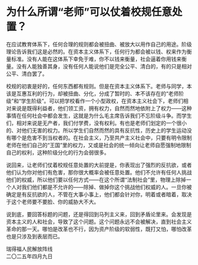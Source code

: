 # 为什么所谓“老师”可以仗着校规任意处置？

在应试教育体系下，任何合理的规则都会被扭曲、被放大以用作自己的用途。阶级理论告诉我们这是必然的。在资本主义体系下，任何行为都会被以钱、权来作为衡量标准。没有人能在这体系下幸免于难，你不以钱来衡量，社会逼着你用钱来衡量。没有人能独善其身，没有任何人能说他们是完全公平、清白的，有的只是相对公平、清白罢了。

校规的初衷是好的，任何东西都有规则。但是在资本主义体系下。老师与同学，本该是互惠互利的行为，却被扭曲、分化，分成了暂时的、本不该存在的“老师阶级”和“学生阶级”。可以把学校看作一个小型政权，在资本主义社会下，老师们相对来说是既得利益者，他们领工资，拥有权力，自然而然地依附上了权力——这种事情在任何社会中都会发生，这就是为什么毛主席告诉我们不忘阶级斗争。而学生们，相对来说是无产者，我们付学费，没有权利。有也是老师们划定的一个很小的、对他们无害的权力。所以学生们自然而然的具有反抗性，历史上的学生运动没有哪个是危害不到当权者的。在社会主义，乃至共产主义社会中，只要有明令限制老师在他们自己的“王国”里的权力，又或是社会的统一倾向让老师自愿强制地限制自己的权利，这种阶级分化的行为会弱很多。

说回来，让老师们仗着校规任意处置的大前提是，你表现出了强烈的反抗欲，或者他们认为你对他们有危害，那你很大概率会被任意处置。他们不允许有任何人挑战他们的权威，所以他们要以任何方式——在这个所谓“法制社会”里，物理上除掉一个人对我们他们都是不允许的——除掉、做掉你这个挑战他们权威的人。一旦你被确定是有反抗欲的人，不管在大事小事上，他们都会针对你，明着或者暗着，取决于这个老师要不要脸、你的威胁大不大。

说到底，要回答标题的问题，还是得回到马列主义来，回到矛盾论里来。会发现是资本主义的人和社会，导致了这个问题。这个问题永远不会被解决，直到社会主义革命的那一天。哪怕是改革也不行，因为资产阶级的软弱性，既打又怕，哪怕改革也是只涉及到表层而已。


瑞得福人民解放阵线\
二〇二五年四月九日
